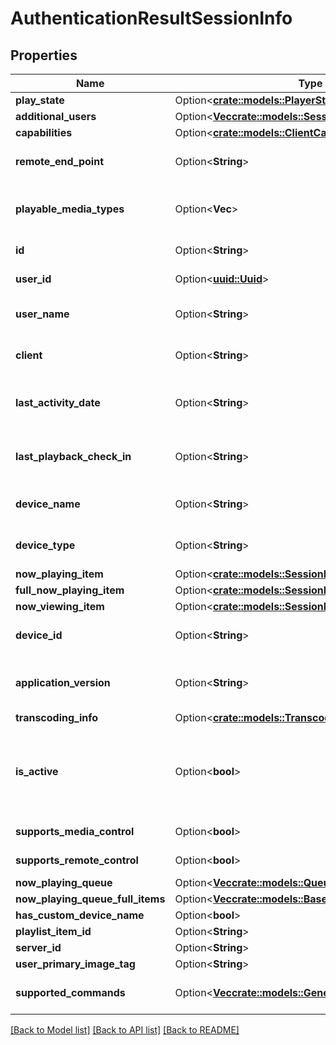 # AuthenticationResultSessionInfo

## Properties

Name | Type | Description | Notes
------------ | ------------- | ------------- | -------------
**play_state** | Option<[**crate::models::PlayerStateInfo**](PlayerStateInfo.md)> |  | [optional]
**additional_users** | Option<[**Vec<crate::models::SessionUserInfo>**](SessionUserInfo.md)> |  | [optional]
**capabilities** | Option<[**crate::models::ClientCapabilities**](ClientCapabilities.md)> |  | [optional]
**remote_end_point** | Option<**String**> | Gets or sets the remote end point. | [optional]
**playable_media_types** | Option<**Vec<String>**> | Gets the playable media types. | [optional][readonly]
**id** | Option<**String**> | Gets or sets the id. | [optional]
**user_id** | Option<[**uuid::Uuid**](uuid::Uuid.md)> | Gets or sets the user id. | [optional]
**user_name** | Option<**String**> | Gets or sets the username. | [optional]
**client** | Option<**String**> | Gets or sets the type of the client. | [optional]
**last_activity_date** | Option<**String**> | Gets or sets the last activity date. | [optional]
**last_playback_check_in** | Option<**String**> | Gets or sets the last playback check in. | [optional]
**device_name** | Option<**String**> | Gets or sets the name of the device. | [optional]
**device_type** | Option<**String**> | Gets or sets the type of the device. | [optional]
**now_playing_item** | Option<[**crate::models::SessionInfoNowPlayingItem**](SessionInfo_NowPlayingItem.md)> |  | [optional]
**full_now_playing_item** | Option<[**crate::models::SessionInfoFullNowPlayingItem**](SessionInfo_FullNowPlayingItem.md)> |  | [optional]
**now_viewing_item** | Option<[**crate::models::SessionInfoNowViewingItem**](SessionInfo_NowViewingItem.md)> |  | [optional]
**device_id** | Option<**String**> | Gets or sets the device id. | [optional]
**application_version** | Option<**String**> | Gets or sets the application version. | [optional]
**transcoding_info** | Option<[**crate::models::TranscodingInfo**](TranscodingInfo.md)> |  | [optional]
**is_active** | Option<**bool**> | Gets a value indicating whether this instance is active. | [optional][readonly]
**supports_media_control** | Option<**bool**> |  | [optional][readonly]
**supports_remote_control** | Option<**bool**> |  | [optional][readonly]
**now_playing_queue** | Option<[**Vec<crate::models::QueueItem>**](QueueItem.md)> |  | [optional]
**now_playing_queue_full_items** | Option<[**Vec<crate::models::BaseItemDto>**](BaseItemDto.md)> |  | [optional]
**has_custom_device_name** | Option<**bool**> |  | [optional]
**playlist_item_id** | Option<**String**> |  | [optional]
**server_id** | Option<**String**> |  | [optional]
**user_primary_image_tag** | Option<**String**> |  | [optional]
**supported_commands** | Option<[**Vec<crate::models::GeneralCommandType>**](GeneralCommandType.md)> | Gets the supported commands. | [optional][readonly]

[[Back to Model list]](../README.md#documentation-for-models) [[Back to API list]](../README.md#documentation-for-api-endpoints) [[Back to README]](../README.md)


